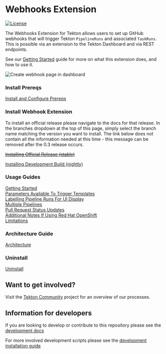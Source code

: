 # Webhooks Extension

[![License](https://img.shields.io/badge/License-Apache%202.0-blue.svg)](https://github.com/kubernetes/experimental/blob/master/LICENSE)

The Webhooks Extension for Tekton allows users to set up GitHub webhooks that will trigger Tekton `PipelineRuns` and associated `TaskRuns`.  This is possible via an extension to the Tekton Dashboard and via REST endpoints.

See our [Getting Started](https://github.com/tektoncd/experimental/blob/master/webhooks-extension/docs/GettingStarted.md) guide for more on what this extension does, and how to use it. 

  ![Create webhook page in dashboard](./docs/images/createWebhook.png?raw=true "Create webhook page in dashboard")

### Install Prereqs

[Install and Configure Prereqs](./docs/InstallPrereqs.md)  

### Install Webhook Extension

To install an official release please navigate to the docs for that release. In the branches dropdown at the top of this page, simply select the branch name matching the version you want to install.
The link below does not contain all the information needed at this time - this message can be removed after the 0.3 release occurs.  

~~[Installing Official Release (stable)](./docs/InstallReleaseBuild.md)~~  

[Installing Development Build (nightly)](./docs/InstallNightlyBuild.md)  

### Usage Guides

[Getting Started](./docs/GettingStarted.md)  
[Parameters Available To Trigger Templates](./docs/Parameters.md)  
[Labelling Pipeline Runs For UI Display](./docs/Labels.md)  
[Multiple Pipelines](./docs/MultiplePipelines.md)  
[Pull Request Status Updates](./docs/Monitoring.md)  
[Additional Notes If Using Red Hat OpenShift](./docs/NotesOnOpenShiftInstallations.md)  
[Limitations](./docs/Limitations.md)  

### Architecture Guide

[Architecture](./docs/Architecture.md)

### Uninstall

[Uninstall](./docs/Uninstall.md)

## Want to get involved?

Visit the [Tekton Community](https://github.com/tektoncd/community) project for an overview of our processes.

## Information for developers

If you are looking to develop or contribute to this repository please see the [development docs](https://github.com/tektoncd/experimental/blob/master/webhooks-extension/DEVELOPMENT.md)

For more involved development scripts please see the [development installation guide](https://github.com/tektoncd/experimental/blob/master/webhooks-extension/test/README.md#scripting)
